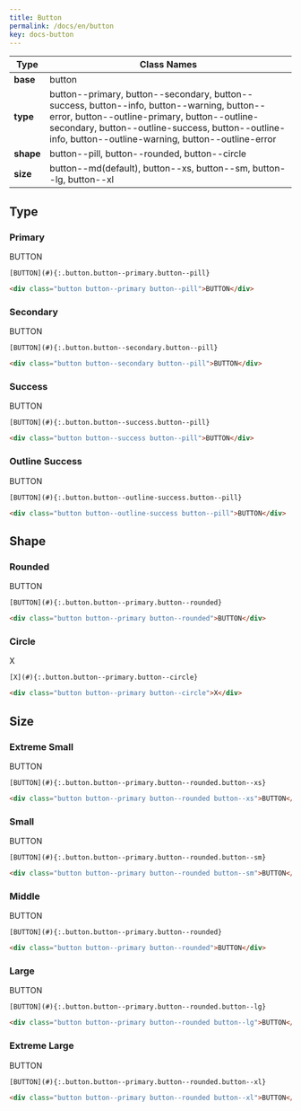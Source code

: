 ```yaml
---
title: Button
permalink: /docs/en/button
key: docs-button
---
```


| Type | Class Names |
| ---- | ---- |
| **base**  | button |
| **type**  | button\-\-primary, button\-\-secondary, button\-\-success, button\-\-info, button\-\-warning, button\-\-error, button\-\-outline\-primary, button\-\-outline\-secondary, button\-\-outline\-success, button\-\-outline\-info, button\-\-outline\-warning, button\-\-outline\-error |
| **shape** | button\-\-pill, button\-\-rounded, button\-\-circle |
| **size**  | button\-\-md(default), button\-\-xs, button\-\-sm, button\-\-lg, button\-\-xl |

## Type

### Primary

<div class="button button--primary button--pill">BUTTON</div>

    [BUTTON](#){:.button.button--primary.button--pill}

```html
<div class="button button--primary button--pill">BUTTON</div>
```

### Secondary

<div class="button button--secondary button--pill">BUTTON</div>

    [BUTTON](#){:.button.button--secondary.button--pill}

```html
<div class="button button--secondary button--pill">BUTTON</div>
```

### Success

<div class="button button--success button--pill">BUTTON</div>

    [BUTTON](#){:.button.button--success.button--pill}

```html
<div class="button button--success button--pill">BUTTON</div>
```

### Outline Success

<div class="button button--outline-success button--pill">BUTTON</div>

    [BUTTON](#){:.button.button--outline-success.button--pill}

```html
<div class="button button--outline-success button--pill">BUTTON</div>
```

## Shape

### Rounded

<div class="button button--primary button--rounded">BUTTON</div>

    [BUTTON](#){:.button.button--primary.button--rounded}

```html
<div class="button button--primary button--rounded">BUTTON</div>
```

### Circle

<div class="button button--primary button--circle">X</div>

    [X](#){:.button.button--primary.button--circle}

```html
<div class="button button--primary button--circle">X</div>
```

## Size

### Extreme Small

<div class="button button--primary button--rounded button--xs">BUTTON</div>

    [BUTTON](#){:.button.button--primary.button--rounded.button--xs}

```html
<div class="button button--primary button--rounded button--xs">BUTTON</div>
```

### Small

<div class="button button--primary button--rounded button--sm">BUTTON</div>

    [BUTTON](#){:.button.button--primary.button--rounded.button--sm}

```html
<div class="button button--primary button--rounded button--sm">BUTTON</div>
```

### Middle

<div class="button button--primary button--rounded">BUTTON</div>

    [BUTTON](#){:.button.button--primary.button--rounded}

```html
<div class="button button--primary button--rounded">BUTTON</div>
```

### Large

<div class="button button--primary button--rounded button--lg">BUTTON</div>

    [BUTTON](#){:.button.button--primary.button--rounded.button--lg}

```html
<div class="button button--primary button--rounded button--lg">BUTTON</div>
```

### Extreme Large

<div class="button button--primary button--rounded button--xl">BUTTON</div>

    [BUTTON](#){:.button.button--primary.button--rounded.button--xl}

```html
<div class="button button--primary button--rounded button--xl">BUTTON</div>
```